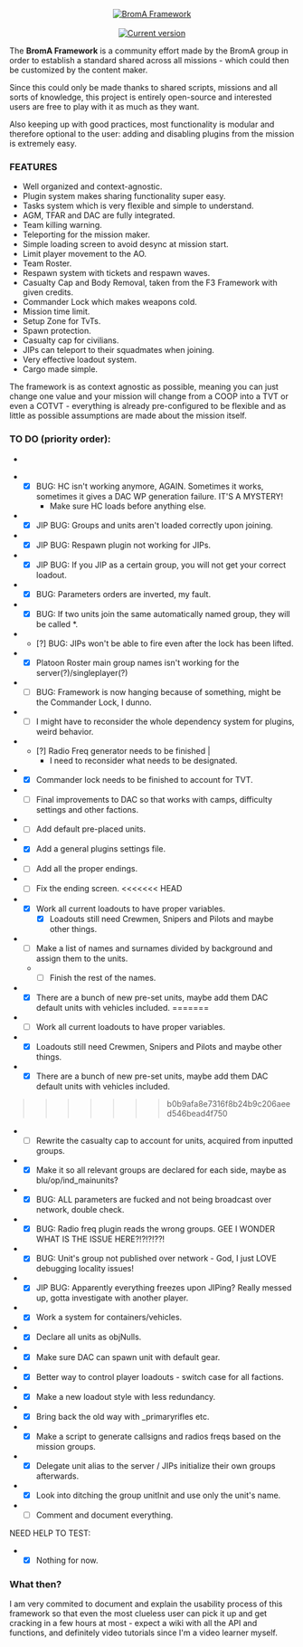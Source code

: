 <p align="center">
  <a href="https://github.com/Neefay/BromA-A3-Framework-Mark3">
   <img src="http://puu.sh/eDbHl/2cd8db6b43.png" alt="BromA Framework">
  </a>
   <br/><br/>
  <a href="https://github.com/Neefay/BromA-A3-Framework-Mark3/commits/master">
    <img src="https://img.shields.io/badge/build-000342-orange.svg" alt="Current version">
  </a>
</p>

The **BromA Framework** is a community effort made by the BromA group in order to establish a standard shared across all missions - which could then be customized by the content maker.

Since this could only be made thanks to shared scripts, missions and all sorts of knowledge, this project is entirely open-source and interested users are free to play with it as much as they want.

Also keeping up with good practices, most functionality is modular and therefore optional to the user: adding and disabling plugins from the mission is extremely easy.

### FEATURES
*	Well organized and context-agnostic.
*	Plugin system makes sharing functionality super easy.
*	Tasks system which is very flexible and simple to understand.
*	AGM, TFAR and DAC are fully integrated.
*	Team killing warning.
*	Teleporting for the mission maker.
*	Simple loading screen to avoid desync at mission start.
*	Limit player movement to the AO.
*	Team Roster.
*	Respawn system with tickets and respawn waves.
*	Casualty Cap and Body Removal, taken from the F3 Framework with given credits.
*	Commander Lock which makes weapons cold.
*	Mission time limit.
*	Setup Zone for TvTs.
*	Spawn protection.
*	Casualty cap for civilians.
*	JIPs can teleport to their squadmates when joining.
*	Very effective loadout system.
*	Cargo made simple.

The framework is as context agnostic as possible, meaning you can just change one value and your mission will change from a COOP into a TVT or even a COTVT - everything is already pre-configured to be flexible and as little as possible assumptions are made about the mission itself.

### TO DO (priority order):
-
*	- [X] BUG: HC isn't working anymore, AGAIN. Sometimes it works, sometimes it gives a DAC WP generation failure. IT'S A MYSTERY!
		- Make sure HC loads before anything else.
*	- [X] JIP BUG: Groups and units aren't loaded correctly upon joining.
*	- [X] JIP BUG: Respawn plugin not working for JIPs.
*	- [X] JIP BUG: If you JIP as a certain group, you will not get your correct loadout.
*	- [X] BUG: Parameters orders are inverted, my fault.
*	- [X] BUG: If two units join the same automatically named group, they will be called *.
*	- [?] BUG: JIPs won't be able to fire even after the lock has been lifted.
*	- [X] Platoon Roster main group names isn't working for the server(?)/singleplayer(?)
*	- [ ] BUG: Framework is now hanging because of something, might be the Commander Lock, I dunno.
*	- [ ] I might have to reconsider the whole dependency system for plugins, weird behavior.
*	- [?] Radio Freq generator needs to be finished | 
		- I need to reconsider what needs to be designated.
*	- [X] Commander lock needs to be finished to account for TVT.
*	- [ ] Final improvements to DAC so that works with camps, difficulty settings and other factions.
*	- [ ] Add default pre-placed units.
*	- [X] Add a general plugins settings file.
*	- [ ] Add all the proper endings.
*	- [ ] Fix the ending screen.
<<<<<<< HEAD
*	- [X] Work all current loadouts to have proper variables.
		- [X] Loadouts still need Crewmen, Snipers and Pilots and maybe other things.
*	- [ ] Make a list of names and surnames divided by background and assign them to the units.
	*	- [ ] Finish the rest of the names.
*	- [X] There are a bunch of new pre-set units, maybe add them DAC default units with vehicles included.
=======
*	- [ ] Work all current loadouts to have proper variables.
*	- [X] Loadouts still need Crewmen, Snipers and Pilots and maybe other things.
*	- [X] There are a bunch of new pre-set units, maybe add them DAC default units with vehicles included.		
>>>>>>> b0b9afa8e7316f8b24b9c206aeed546bead4f750
*	- [ ] Rewrite the casualty cap to account for units, acquired from inputted groups.
*	- [X] Make it so all relevant groups are declared for each side, maybe as blu/op/ind_mainunits?
*	- [X] BUG: ALL parameters are fucked and not being broadcast over network, double check.
*	- [X] BUG: Radio freq plugin reads the wrong groups. GEE I WONDER WHAT IS THE ISSUE HERE?!?!?!??!
*	- [X] BUG: Unit's group not published over network - God, I just LOVE debugging locality issues!
*	- [X] JIP BUG: Apparently everything freezes upon JIPing? Really messed up, gotta investigate with another player.
*	- [X] Work a system for containers/vehicles.
*	- [X] Declare all units as objNulls.
*	- [X] Make sure DAC can spawn unit with default gear.
*	- [X] Better way to control player loadouts - switch case for all factions.
*	- [X] Make a new loadout style with less redundancy.
*	- [X] Bring back the old way with _primaryrifles etc.
*	- [X] Make a script to generate callsigns and radios freqs based on the mission groups.
*	- [X] Delegate unit alias to the server / JIPs initialize their own groups afterwards.
*	- [X] Look into ditching the group unitInit and use only the unit's name.
*	- [ ] Comment and document everything.

NEED HELP TO TEST:

*	- [X] Nothing for now.

### What then?

I am very commited to document and explain the usability process of this framework so that even the most clueless user can pick it up and get cracking in a few hours at most - expect a wiki with all the API and functions, and definitely video tutorials since I'm a video learner myself.
